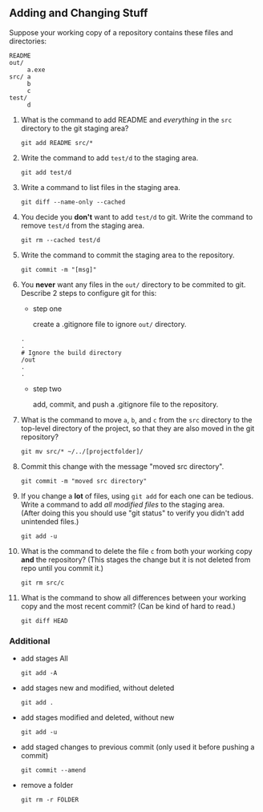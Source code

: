 ## Adding and Changing Stuff

Suppose your working copy of a repository contains these files and directories:
```
README
out/
     a.exe
src/ a
     b
	 c
test/
     d
```     

1. What is the command to add README and *everything* in the `src` directory to the git staging area?
     ```
     git add README src/*
     ```

2. Write the command to add `test/d` to the staging area.
     ```
     git add test/d
     ```

3. Write a command to list files in the staging area.
     ```
     git diff --name-only --cached
     ```

4. You decide you **don't** want to add `test/d` to git.  Write the command to remove `test/d` from the staging area.
     ```
     git rm --cached test/d
     ```

5. Write the command to commit the staging area to the repository.
     ```
     git commit -m "[msg]"
     ```

6. You **never** want any files in the `out/` directory to be commited to git. Describe 2 steps to configure git for this:
     * step one 
     
         create a .gitignore file to ignore `out/` directory.
     ```
     .
     .
     # Ignore the build directory
     /out
     .
     .

     ```

     * step two
     
         add, commit, and push a .gitignore file to the repository.


7. What is the command to move `a`, `b`, and `c` from the `src` directory to the top-level directory of the project, so that they are also moved in the git repository?
     ```
     git mv src/* ~/../[projectfolder]/
     ```

8. Commit this change with the message "moved src directory".
     ```
     git commit -m "moved src directory"
     ```

9. If you change a **lot** of files, using `git add` for each one can be tedious.  Write a command to add *all modified files* to the staging area.   
    (After doing this you should use "git status" to verify you didn't add unintended files.)
    ```
    git add -u
    ```


10. What is the command to delete the file `c` from both your working copy **and** the repository? (This stages the change but it is not deleted from repo until you commit it.)
    ```
    git rm src/c
    ```

11. What is the command to show all differences between your working copy and the most recent commit? (Can be kind of hard to read.)
    ```
    git diff HEAD
    ```

### Additional
* add stages All
    ```
    git add -A 
    ```
* add stages new and modified, without deleted
    ```
    git add .
    ```
* add stages modified and deleted, without new
    ```
    git add -u
    ```
* add staged changes to previous commit (only used it before pushing a commit)
    ```
    git commit --amend 
    ```
* remove a folder 
    ```
    git rm -r FOLDER 
    ```

